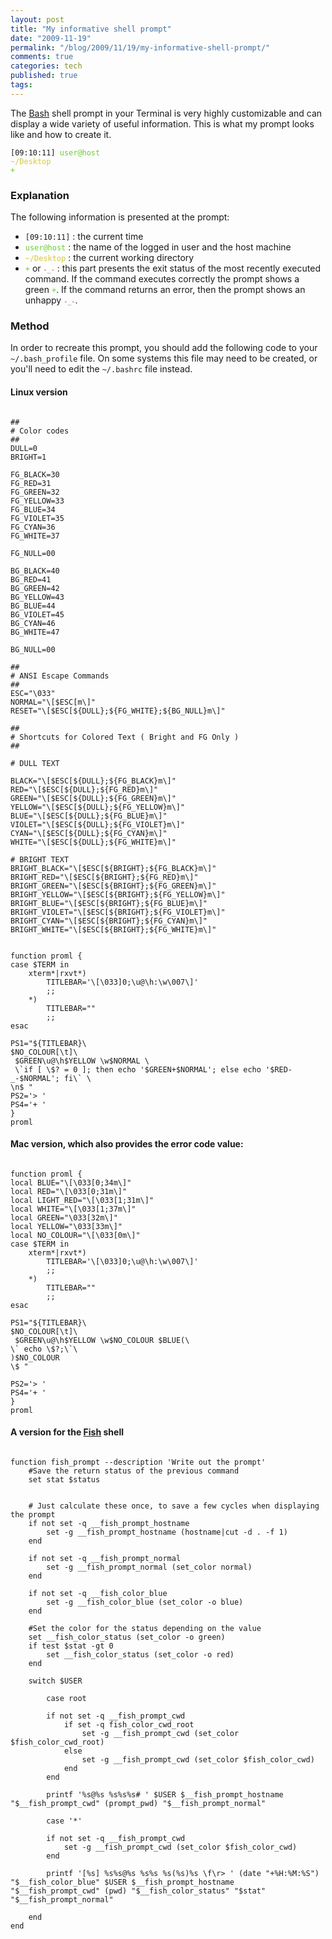 ```yaml
---
layout: post
title: "My informative shell prompt"
date: "2009-11-19"
permalink: "/blog/2009/11/19/my-informative-shell-prompt/"
comments: true
categories: tech
published: true
tags: 
---
```


The [Bash](http://en.wikipedia.org/wiki/Bash) shell prompt in your Terminal is very highly customizable and can display a wide variety of useful information. This is what my prompt looks like and how to create it.

<code>[09:10:11] <span style="color:#6dcd2f">user@host</span> <span style="color:#d5ca38">~/Desktop</span> <span style="color:#6dcd2f">+</span></code>

<!-- more -->

### Explanation
The following information is presented at the prompt:

* <code>[09:10:11]</code> : the current time  
* <code><span style="color:#6dcd2f">user@host</span></code> : the name of the logged in user and the host machine  
* <code><span style="color:#d5ca38">~/Desktop</span></code> : the current working directory
* <code><span style="color:#6dcd2f">+</span></code> or
<code><span style="color:#bf311a">`-_-`</span></code> : this part presents the exit status of the most recently executed command. If the command executes correctly the prompt shows a green <code><span style="color:#6dcd2f">+</span></code>. If the command returns an error, then the prompt shows an unhappy <code><span style="color:#bf311a">`-_-`</span></code>.



### Method
In order to recreate this prompt, you should add the following code to your `~/.bash_profile` file. On some systems this file may need to be created, or you'll need to edit the `~/.bashrc` file instead.

#### Linux version

<pre><code class="shell">
##
# Color codes
##
DULL=0
BRIGHT=1

FG_BLACK=30
FG_RED=31
FG_GREEN=32
FG_YELLOW=33
FG_BLUE=34
FG_VIOLET=35
FG_CYAN=36
FG_WHITE=37

FG_NULL=00

BG_BLACK=40
BG_RED=41
BG_GREEN=42
BG_YELLOW=43
BG_BLUE=44
BG_VIOLET=45
BG_CYAN=46
BG_WHITE=47

BG_NULL=00

##
# ANSI Escape Commands
##
ESC="\033"
NORMAL="\[$ESC[m\]"
RESET="\[$ESC[${DULL};${FG_WHITE};${BG_NULL}m\]"

##
# Shortcuts for Colored Text ( Bright and FG Only )
##

# DULL TEXT

BLACK="\[$ESC[${DULL};${FG_BLACK}m\]"
RED="\[$ESC[${DULL};${FG_RED}m\]"
GREEN="\[$ESC[${DULL};${FG_GREEN}m\]"
YELLOW="\[$ESC[${DULL};${FG_YELLOW}m\]"
BLUE="\[$ESC[${DULL};${FG_BLUE}m\]"
VIOLET="\[$ESC[${DULL};${FG_VIOLET}m\]"
CYAN="\[$ESC[${DULL};${FG_CYAN}m\]"
WHITE="\[$ESC[${DULL};${FG_WHITE}m\]"

# BRIGHT TEXT
BRIGHT_BLACK="\[$ESC[${BRIGHT};${FG_BLACK}m\]"
BRIGHT_RED="\[$ESC[${BRIGHT};${FG_RED}m\]"
BRIGHT_GREEN="\[$ESC[${BRIGHT};${FG_GREEN}m\]"
BRIGHT_YELLOW="\[$ESC[${BRIGHT};${FG_YELLOW}m\]"
BRIGHT_BLUE="\[$ESC[${BRIGHT};${FG_BLUE}m\]"
BRIGHT_VIOLET="\[$ESC[${BRIGHT};${FG_VIOLET}m\]"
BRIGHT_CYAN="\[$ESC[${BRIGHT};${FG_CYAN}m\]"
BRIGHT_WHITE="\[$ESC[${BRIGHT};${FG_WHITE}m\]"


function proml {
case $TERM in
    xterm*|rxvt*)
        TITLEBAR='\[\033]0;\u@\h:\w\007\]'
        ;;
    *)
        TITLEBAR=""
        ;;
esac

PS1="${TITLEBAR}\
$NO_COLOUR[\t]\
 $GREEN\u@\h$YELLOW \w$NORMAL \
 \`if [ \$? = 0 ]; then echo '$GREEN+$NORMAL'; else echo '$RED-_-$NORMAL'; fi\` \
\n$ "
PS2='> '
PS4='+ '
}
proml
</code></pre>


#### Mac version, which also provides the error code value:

<pre><code class="shell">
function proml {
local BLUE="\[\033[0;34m\]"
local RED="\[\033[0;31m\]"
local LIGHT_RED="\[\033[1;31m\]"
local WHITE="\[\033[1;37m\]"
local GREEN="\033[32m\]"
local YELLOW="\033[33m\]"
local NO_COLOUR="\[\033[0m\]"
case $TERM in
    xterm*|rxvt*)
        TITLEBAR='\[\033]0;\u@\h:\w\007\]'
        ;;
    *)
        TITLEBAR=""
        ;;
esac

PS1="${TITLEBAR}\
$NO_COLOUR[\t]\
 $GREEN\u@\h$YELLOW \w$NO_COLOUR $BLUE(\
\` echo \$?;\`\
)$NO_COLOUR
\$ "

PS2='> '
PS4='+ '
}
proml
</code></pre>


#### A version for the [Fish](http://fishshell.org/) shell

<pre><code class="shell">
function fish_prompt --description 'Write out the prompt'
    #Save the return status of the previous command
    set stat $status


    # Just calculate these once, to save a few cycles when displaying the prompt
    if not set -q __fish_prompt_hostname
        set -g __fish_prompt_hostname (hostname|cut -d . -f 1)
    end

    if not set -q __fish_prompt_normal
        set -g __fish_prompt_normal (set_color normal)
    end

    if not set -q __fish_color_blue
        set -g __fish_color_blue (set_color -o blue)
    end

    #Set the color for the status depending on the value
    set __fish_color_status (set_color -o green)
    if test $stat -gt 0
        set __fish_color_status (set_color -o red)
    end

    switch $USER

        case root

        if not set -q __fish_prompt_cwd
            if set -q fish_color_cwd_root
                set -g __fish_prompt_cwd (set_color $fish_color_cwd_root)
            else
                set -g __fish_prompt_cwd (set_color $fish_color_cwd)
            end
        end

        printf '%s@%s %s%s%s# ' $USER $__fish_prompt_hostname "$__fish_prompt_cwd" (prompt_pwd) "$__fish_prompt_normal"

        case '*'

        if not set -q __fish_prompt_cwd
            set -g __fish_prompt_cwd (set_color $fish_color_cwd)
        end

        printf '[%s] %s%s@%s %s%s %s(%s)%s \f\r> ' (date "+%H:%M:%S") "$__fish_color_blue" $USER $__fish_prompt_hostname "$__fish_prompt_cwd" (pwd) "$__fish_color_status" "$stat" "$__fish_prompt_normal"

    end
end
</code></pre>